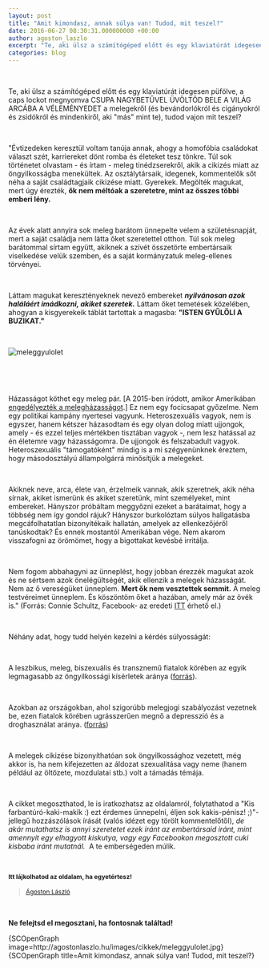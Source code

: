 ```yaml
---
layout: post
title: "Amit kimondasz, annak súlya van! Tudod, mit teszel?"
date: 2016-06-27 08:30:31.000000000 +00:00
author: agoston_laszlo
excerpt: "Te, aki ülsz a számítógéped előtt és egy klaviatúrát idegesen püfölve, a caps lockot megnyomva CSUPA NAGYBETŰVEL ÜVÖLTÖD BELE A VILÁG ARCÁBA A VÉLEMÉNYEDET a melegekről (és bevándorlókról és cigányokról és zsidókról és mindenkiről, aki 'más' mint te), tudod vajon mit teszel?"
categories: blog
---
```

<p>&nbsp;</p>
<p>Te, aki ülsz a számítógéped előtt és egy klaviatúrát idegesen püfölve, a caps lockot megnyomva CSUPA NAGYBETŰVEL ÜVÖLTÖD BELE A VILÁG ARCÁBA A VÉLEMÉNYEDET a melegekről (és bevándorlókról és cigányokról és zsidókról és mindenkiről, aki "más" mint te), tudod vajon mit teszel?</p>
<p>&nbsp;</p>
<p>"Évtizedeken keresztül voltam tanúja annak, ahogy a homofóbia családokat választ szét, karriereket dönt romba és életeket tesz tönkre. Túl sok történetet olvastam - és írtam - meleg tinédzserekről, akik a cikizés miatt az öngyilkosságba menekültek. Az osztálytársaik, idegenek, kommentelők sőt néha a saját családtagjaik cikizése miatt. Gyerekek. Megölték magukat, mert úgy érezték, <strong>ők nem méltóak a szeretetre, mint az összes többi emberi lény.</strong></p>
<p>&nbsp;</p>
<p>Az évek alatt annyira sok meleg barátom ünnepelte velem a születésnapját, mert a saját családja nem látta őket szeretettel otthon. Túl sok meleg barátommal sírtam együtt, akiknek a szívét összetörte embertársaik viselkedése velük szemben, és a saját kormányzatuk meleg-ellenes törvényei.</p>
<p>&nbsp;</p>
<p>Láttam magukat keresztényeknek nevező embereket<em> </em><strong><em>nyilvánosan azok haláláért imádkozni, akiket szeretek.</em></strong> Láttam őket temetések közelében, ahogyan a kisgyerekeik táblát tartottak a magasba: <strong>"ISTEN GYŰLÖLI A BUZIKAT."</strong></p>
<p>&nbsp;</p>
<p><img src="http://agostonlaszlo.hu/images/cikkek/meleggyulolet.jpg" alt="meleggyulolet" style="display: block; margin-left: auto; margin-right: auto;" /></p>

<p>&nbsp;</p>
<p>&nbsp;</p>
<p>Házasságot köthet egy meleg pár. [A 2015-ben íródott, amikor Amerikában <a href="http://index.hu/kulfold/2015/06/26/egesz_amerikaban_legalis_lett_a_meleghazassag/" target="_blank">engedélyezték a melegházasságot</a>.] Ez nem egy focicsapat győzelme. Nem egy politikai kampány nyertesei vagyunk. Heteroszexuális vagyok, nem is egyszer, hanem kétszer házasodtam és egy olyan dolog miatt ujjongok, amely - és ezzel teljes mértékben tisztában vagyok -, nem lesz hatással az én életemre vagy házasságomra. De ujjongok és felszabadult vagyok. Heteroszexuális "támogatóként" mindig is a mi szégyenünknek éreztem, hogy másodosztályú állampolgárrá minősítjük a melegeket.</p>
<p>&nbsp;</p>
<p>Akiknek neve, arca, élete van, érzelmeik vannak, akik szeretnek, akik néha sírnak, akiket ismerünk és akiket szeretünk, mint személyeket, mint embereket. Hányszor próbáltam meggyőzni ezeket a barátaimat, hogy a többség nem így gondol rájuk? Hányszor burkolóztam súlyos hallgatásba megcáfolhatatlan bizonyítékaik hallatán, amelyek az ellenkezőjéről tanúskodtak? És ennek mostantól Amerikában vége. Nem akarom visszafogni az örömömet, hogy a bigottakat kevésbé irritálja.</p>
<p>&nbsp;</p>
<p>Nem fogom abbahagyni az ünneplést, hogy jobban érezzék magukat azok és ne sértsem azok önelégültségét, akik ellenzik a melegek házasságát. Nem az ő vereségüket ünneplem. <strong>Mert ők nem vesztettek semmit.</strong> A meleg testvéreimet ünneplem. És köszöntöm őket a hazában, amely már az övék is." (Forrás: Connie Schultz, Facebook- az eredeti&nbsp;<a href="https://www.facebook.com/schultz.connie/posts/10153324843165272?fref=nf" target="_blank">ITT</a> érhető el.)</p>
<p>&nbsp;</p>
<p>Néhány adat, hogy tudd helyén kezelni a kérdés súlyosságát:</p>
<p>&nbsp;</p>
<p>A leszbikus, meleg, biszexuális és transznemű fiatalok körében az egyik legmagasabb az öngyilkossági kísérletek aránya (<a href="http://www.npr.org/templates/story/story.php?storyId=98782569" target="_blank">forrás</a>).</p>
<p>&nbsp;</p>
<p>Azokban az országokban, ahol szigorúbb melegjogi szabályozást vezetnek be, ezen fiatalok körében ugrásszerűen megnő a depresszió és a droghasználat aránya. (<a href="http://ajph.aphapublications.org/doi/abs/10.2105/AJPH.2009.168815" target="_blank">forrás</a>)</p>
<p>&nbsp;</p>
<p>A melegek cikizése bizonyíthatóan sok öngyilkossághoz vezetett, még akkor is, ha nem kifejezetten az áldozat szexualitása vagy neme (hanem például az öltözete, mozdulatai stb.) volt a támadás témája.</p>
<p>&nbsp;</p>
<p>A cikket megoszthatod, le is iratkozhatsz az oldalamról, folytathatod a "Kis farbantúró-kaki-makik :)&nbsp;ezt érdemes ünnepelni, éljen sok kakis-pénisz! ;)<span>"-jellegű hozzászólások írását (valós idézet egy törölt kommentelőtől),</span> <em>de akár mutathatsz is annyi szeretetet ezek iránt az embertársaid iránt, mint amennyit egy elhagyott kiskutya, vagy egy Facebookon megosztott cuki kisbaba iránt mutatnál.</em>&nbsp; A te emberségeden múlik.</p>
<p>&nbsp;</p>
<p><strong style="font-size: 12.16px; line-height: 15.808px;">Itt lájkolhatod az oldalam, ha egyetértesz!</strong></p>
<div class="fb-page" style="font-size: 12.16px; line-height: 15.808px;" data-href="https://www.facebook.com/agostonlaszloartist" data-width="250" data-height="100" data-small-header="false" data-adapt-container-width="false" data-hide-cover="true" data-show-facepile="false">
<div class="fb-xfbml-parse-ignore">
<blockquote cite="https://www.facebook.com/agostonlaszloartist"><a href="https://www.facebook.com/agostonlaszloartist">Ágoston László</a></blockquote>
</div>
</div>
<p>&nbsp;</p>
<p><strong>Ne felejtsd el megosztani, ha fontosnak találtad!</strong></p>
<p>{SCOpenGraph image=http://agostonlaszlo.hu/images/cikkek/meleggyulolet.jpg} {SCOpenGraph title=Amit kimondasz, annak súlya van! Tudod, mit teszel?}</p>
